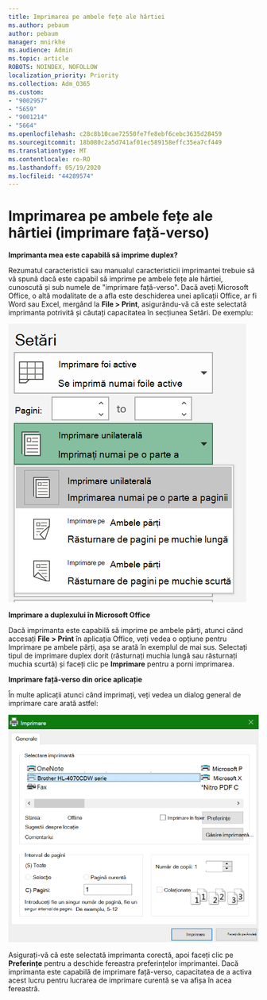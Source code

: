 ```yaml
---
title: Imprimarea pe ambele fețe ale hârtiei
ms.author: pebaum
author: pebaum
manager: mnirkhe
ms.audience: Admin
ms.topic: article
ROBOTS: NOINDEX, NOFOLLOW
localization_priority: Priority
ms.collection: Adm_O365
ms.custom:
- "9002957"
- "5659"
- "9001214"
- "5664"
ms.openlocfilehash: c28c8b10cae72550fe7fe8ebf6cebc3635d28459
ms.sourcegitcommit: 18b080c2a5d741af01ec589158effc35ea7cf449
ms.translationtype: MT
ms.contentlocale: ro-RO
ms.lasthandoff: 05/19/2020
ms.locfileid: "44289574"
---
```

# <a name="printing-on-both-sides-of-paper-duplex-printing"></a>Imprimarea pe ambele fețe ale hârtiei (imprimare față-verso)

**Imprimanta mea este capabilă să imprime duplex?**

Rezumatul caracteristicii sau manualul caracteristicii imprimantei trebuie să vă spună dacă este capabil să imprime pe ambele fețe ale hârtiei, cunoscută și sub numele de "imprimare față-verso". Dacă aveți Microsoft Office, o altă modalitate de a afla este deschiderea unei aplicații Office, ar fi Word sau Excel, mergând la **File > Print**, asigurându-vă că este selectată imprimanta potrivită și căutați capacitatea în secțiunea Setări. De exemplu: 

![Setările imprimantei](media/print-settings.png)

**Imprimare a duplexului în Microsoft Office**

Dacă imprimanta este capabilă să imprime pe ambele părți, atunci când accesați **File > Print** în aplicația Office, veți vedea o opțiune pentru Imprimare pe ambele părți, așa se arată în exemplul de mai sus.  Selectați tipul de imprimare duplex dorit (răsturnați muchia lungă sau răsturnați muchia scurtă) și faceți clic pe **Imprimare** pentru a porni imprimarea.

**Imprimare față-verso din orice aplicație**

În multe aplicații atunci când imprimați, veți vedea un dialog general de imprimare care arată astfel: 

![Dialog imprimare](media/print-dialog.png)

Asigurați-vă că este selectată imprimanta corectă, apoi faceți clic pe **Preferințe** pentru a deschide fereastra preferințelor imprimantei. Dacă imprimanta este capabilă de imprimare față-verso, capacitatea de a activa acest lucru pentru lucrarea de imprimare curentă se va afișa în acea fereastră.
